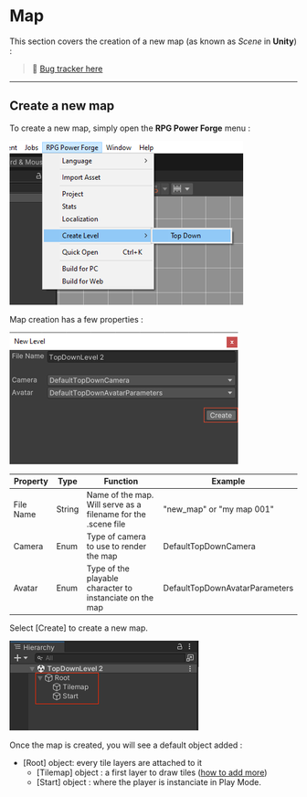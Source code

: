 # Map

This section covers the creation of a new map (as known as *Scene* in **Unity**) :

> 🐞 [Bug tracker here](https://trello.com/b/PIzgsYov/rpg-power-forge-road-map)

---
## Create a new map

To create a new map, simply open the **RPG Power Forge** menu :

![create_map.png](./../media/map/create_map.png)

Map creation has a few properties :

![create_map_settings.png](./../media/map/create_map_settings.png)


Property|Type|Function|Example
--------|--------|--------|--------
File Name|String|Name of the map. Will serve as a filename for the .scene file| "new_map" or "my map 001"
Camera|Enum|    Type of camera to use to render the map    |DefaultTopDownCamera
Avatar|Enum|    Type of the playable character to instanciate on the map    |DefaultTopDownAvatarParameters

Select [Create] to create a new map.

![create_map_layers.png](./../media/map/create_map_layers.png)

 Once the map is created, you will see a default object added :
* [Root] object: every tile layers are attached to it
    * [Tilemap] object : a first layer to draw tiles ([how to add more](./new_layer.md))
    * [Start] object : where the player is instanciate in Play Mode.